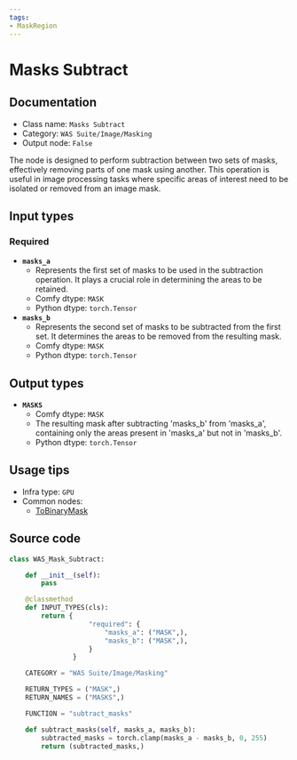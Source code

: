```yaml
---
tags:
- MaskRegion
---
```


# Masks Subtract
## Documentation
- Class name: `Masks Subtract`
- Category: `WAS Suite/Image/Masking`
- Output node: `False`

The node is designed to perform subtraction between two sets of masks, effectively removing parts of one mask using another. This operation is useful in image processing tasks where specific areas of interest need to be isolated or removed from an image mask.
## Input types
### Required
- **`masks_a`**
    - Represents the first set of masks to be used in the subtraction operation. It plays a crucial role in determining the areas to be retained.
    - Comfy dtype: `MASK`
    - Python dtype: `torch.Tensor`
- **`masks_b`**
    - Represents the second set of masks to be subtracted from the first set. It determines the areas to be removed from the resulting mask.
    - Comfy dtype: `MASK`
    - Python dtype: `torch.Tensor`
## Output types
- **`MASKS`**
    - Comfy dtype: `MASK`
    - The resulting mask after subtracting 'masks_b' from 'masks_a', containing only the areas present in 'masks_a' but not in 'masks_b'.
    - Python dtype: `torch.Tensor`
## Usage tips
- Infra type: `GPU`
- Common nodes:
    - [ToBinaryMask](../../ComfyUI-Impact-Pack/Nodes/ToBinaryMask.md)



## Source code
```python
class WAS_Mask_Subtract:

    def __init__(self):
        pass

    @classmethod
    def INPUT_TYPES(cls):
        return {
                    "required": {
                        "masks_a": ("MASK",),
                        "masks_b": ("MASK",),
                    }
                }

    CATEGORY = "WAS Suite/Image/Masking"

    RETURN_TYPES = ("MASK",)
    RETURN_NAMES = ("MASKS",)

    FUNCTION = "subtract_masks"

    def subtract_masks(self, masks_a, masks_b):
        subtracted_masks = torch.clamp(masks_a - masks_b, 0, 255)
        return (subtracted_masks,)

```
